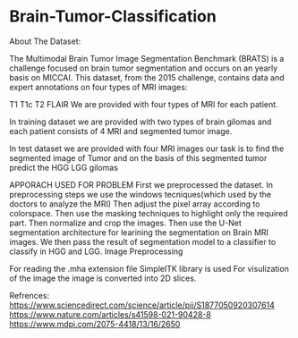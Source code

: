 # Brain-Tumor-Classification

About The Dataset:


The Multimodal Brain Tumor Image Segmentation Benchmark (BRATS) is a challenge focused on brain tumor segmentation and occurs on an yearly basis on MICCAI. This dataset, from the 2015 challenge, contains data and expert annotations on four types of MRI images:

T1
T1c
T2
FLAIR
We are provided with four types of MRI for each patient.

In training dataset we are provided with two types of brain gilomas and each patient consists of 4 MRI and segmented tumor image.

In test dataset we are provided with four MRI images our task is to find the segmented image of Tumor and on the basis of this segmented tumor predict the HGG LGG gilomas

APPORACH USED FOR PROBLEM
First we preprocessed the dataset.
In preprocessing steps we use the windows tecniques(which used by the doctors to analyze the MRI)
Then adjust the pixel array according to colorspace.
Then use the masking techniques to highlight only the required part.
Then normalize and crop the images.
Then use the U-Net segmentation architecture for learining the segmentation on Brain MRI images.
We then pass the result of segmentation model to a classifier to classify in HGG and LGG.
Image Preprocessing

For reading the .mha extension file SimpleITK library is used
For visulization of the image the image is converted into 2D slices.

Refrences:
https://www.sciencedirect.com/science/article/pii/S1877050920307614
https://www.nature.com/articles/s41598-021-90428-8
https://www.mdpi.com/2075-4418/13/16/2650
